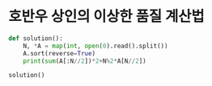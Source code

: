 # 호반우 상인의 이상한 품질 계산법

```python
def solution():
    N, *A = map(int, open(0).read().split())
    A.sort(reverse=True)
    print(sum(A[:N//2])*2+N%2*A[N//2])

solution()
```

